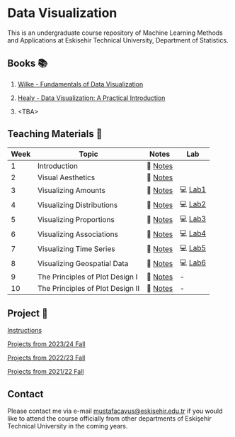 # Data Visualization

This is an undergraduate course repository of Machine Learning Methods and Applications at Eskisehir Technical University, Department of Statistics.

## Books 📚

1. [Wilke - Fundamentals of Data Visualization](https://clauswilke.com/dataviz/)

2. [Healy - Data Visualization: A Practical Introduction](https://socviz.co/index.html#preface) 

3. \<TBA\>


## Teaching Materials 📂

| Week | Topic                                  | Notes         | Lab                   |
|------|----------------------------------------|---------------|-----------------------|
| 1    | Introduction                           | 📖 [Notes]()  |                       |                  
| 2    | Visual Aesthetics                      | 📖 [Notes]()  |                       |
| 3    | Visualizing Amounts                    | 📖 [Notes]()  | :computer: [Lab1]()   |                                                  
| 4    | Visualizing Distributions              | 📖 [Notes]()  | :computer: [Lab2]()   |                                                     
| 5    | Visualizing Proportions                | 📖 [Notes]()  | :computer: [Lab3]()   |                                                     
| 6    | Visualizing Associations               | 📖 [Notes]()  | :computer: [Lab4]()   |                                                     
| 7    | Visualizing Time Series                | 📖 [Notes]()  | :computer: [Lab5]()   |                                                     
| 8    | Visualizing Geospatial Data            | 📖 [Notes]()  | :computer: [Lab6]()   |
| 9    | The Principles of Plot Design I        | 📖 [Notes]()  | -                     |
| 10   | The Principles of Plot Design II       | 📖 [Notes]()  | -                     |


## Project &#x1F680;

[Instructions]()

[Projects from 2023/24 Fall](https://github.com/mcavs/ESTUStat_2023Guz_VeriGorsellestirme/blob/main/Projeler/Posterler/Readme.md)

[Projects from 2022/23 Fall](https://github.com/mcavs/ESTUStat_2022Guz_VeriGorsellestirme/blob/main/Projeler/Posterler/Readme.md)

[Projects from 2021/22 Fall](https://github.com/mcavs/ESTUStat_2021Guz_VeriGorsellestirme/tree/main/Projeler)


## Contact

Please contact me via e-mail <mustafacavus@eskisehir.edu.tr> if you would like to attend the course officially from other departments of Eskişehir Technical University in the coming years.
